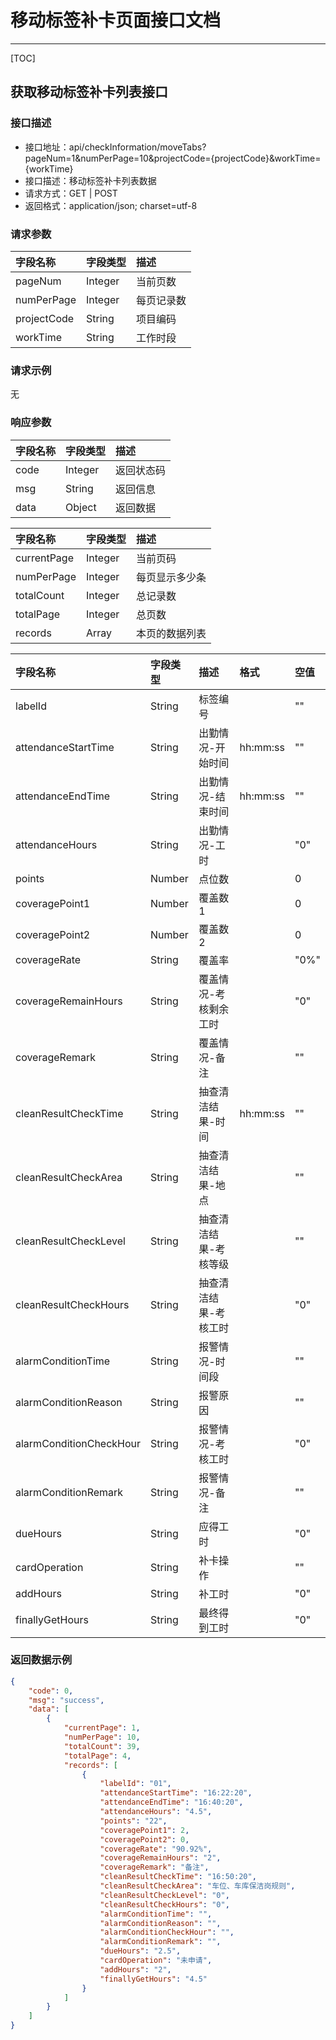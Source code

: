 # 移动标签补卡页面接口文档

---

[TOC]


## 获取移动标签补卡列表接口

### 接口描述

- 接口地址：api/checkInformation/moveTabs?pageNum=1&numPerPage=10&projectCode={projectCode}&workTime={workTime}
- 接口描述：移动标签补卡列表数据
- 请求方式：GET | POST
- 返回格式：application/json; charset=utf-8


### 请求参数

| 字段名称 | 字段类型 | 描述 |
| :-- | :-- | :-- |
| pageNum| Integer | 当前页数 |
| numPerPage| Integer| 每页记录数 |
| projectCode| String| 项目编码 |
| workTime| String| 工作时段 |
### 请求示例

无

### 响应参数


| 字段名称 | 字段类型 | 描述 |
| :-- | :-- | :-- |
| code | Integer | 返回状态码 |
| msg | String | 返回信息 |
| data | Object | 返回数据 |

| 字段名称 | 字段类型 | 描述 |
| :-- | :-- | :-- |
| currentPage | Integer | 当前页码 |
| numPerPage | Integer | 每页显示多少条 |
| totalCount | Integer | 总记录数 |
| totalPage | Integer | 总页数 |
| records | Array | 本页的数据列表 |

| 字段名称 | 字段类型 | 描述 | 格式 | 空值 |
| :-- | :-- | :-- | :-- | :-- |
| labelId | String | 标签编号 || "" |
| attendanceStartTime | String | 出勤情况-开始时间 | hh:mm:ss | "" |
| attendanceEndTime | String | 出勤情况-结束时间 | hh:mm:ss | "" |
| attendanceHours | String | 出勤情况-工时 || "0" |
| points | Number | 点位数 || 0 |
| coveragePoint1 | Number | 覆盖数1 || 0 |
| coveragePoint2 | Number | 覆盖数2 || 0 |
| coverageRate | String | 覆盖率 || "0%" |
| coverageRemainHours | String | 覆盖情况-考核剩余工时 || "0" |
| coverageRemark | String | 覆盖情况-备注 || "" |
| cleanResultCheckTime | String | 抽查清洁结果-时间 | hh:mm:ss | "" |
| cleanResultCheckArea | String | 抽查清洁结果-地点 || "" |
| cleanResultCheckLevel | String | 抽查清洁结果-考核等级 || "" |
| cleanResultCheckHours | String | 抽查清洁结果-考核工时 || "0" |
| alarmConditionTime | String | 报警情况-时间段 || "" |
| alarmConditionReason | String | 报警原因 || "" |
| alarmConditionCheckHour | String | 报警情况-考核工时 || "0" |
| alarmConditionRemark | String | 报警情况-备注 || "" |
| dueHours | String | 应得工时 || "0" |
| cardOperation | String | 补卡操作 || "" |
| addHours | String | 补工时 || "0" |
| finallyGetHours | String | 最终得到工时 || "0" |


### 返回数据示例

```json
{
    "code": 0,
    "msg": "success",
    "data": [
        {
            "currentPage": 1,
            "numPerPage": 10,
            "totalCount": 39,
            "totalPage": 4,
            "records": [
                {
                    "labelId": "01",
                    "attendanceStartTime": "16:22:20",
                    "attendanceEndTime": "16:40:20",
                    "attendanceHours": "4.5",
                    "points": "22",
                    "coveragePoint1": 2,
                    "coveragePoint2": 0,
                    "coverageRate": "90.92%",
                    "coverageRemainHours": "2",
                    "coverageRemark": "备注",
                    "cleanResultCheckTime": "16:50:20",
                    "cleanResultCheckArea": "车位、车库保洁岗规则",
                    "cleanResultCheckLevel": "0",
                    "cleanResultCheckHours": "0",
                    "alarmConditionTime": "",
                    "alarmConditionReason": "",
                    "alarmConditionCheckHour": "",
                    "alarmConditionRemark": "",
                    "dueHours": "2.5",
                    "cardOperation": "未申请",
                    "addHours": "2",
                    "finallyGetHours": "4.5"
                }
            ]
        }
    ]
}
```

